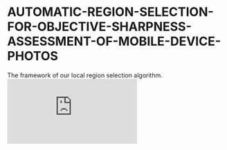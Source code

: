 # AUTOMATIC-REGION-SELECTION-FOR-OBJECTIVE-SHARPNESS-ASSESSMENT-OF-MOBILE-DEVICE-PHOTOS
The framework of our local region selection algorithm.
![image](https://github.com/superuct/AUTOMATIC-REGION-SELECTION-FOR-OBJECTIVE-SHARPNESS-ASSESSMENT-OF-MOBILE-DEVICE-PHOTOS/blob/main/figures/autoRegionS.pdf)
